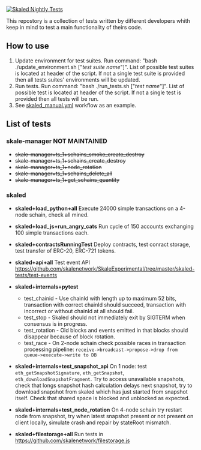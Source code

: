 [![Skaled Nightly Tests](https://github.com/skalenetwork/skale-ci-integration_tests/workflows/Skaled%20Nightly%20Tests/badge.svg)](https://github.com/skalenetwork/skale-ci-integration_tests/actions?query=workflow%3A%22Skaled+Nightly+Tests%22)

This repostory is a collection of tests written by different developers whith keep in mind to test a main functionality of theirs code.

## How to use
1. Update environment for test suites. Run command: "bash ./update_environment.sh ["*test suite name*"]". List of possible test suites is located at header of the script. If not a single test suite is provided then all tests suites' environments will be updated.
2. Run tests. Run command: "bash ./run_tests.sh ["*test name*"]". List of possible test is located at header of the script. If not a single test is provided then all tests will be run.
3. See [skaled_manual.yml](https://github.com/skalenetwork/skale-ci-integration_tests/blob/master/.github/workflows/skaled_manual.yml#L92) workflow as an example.


## List of tests
### skale-manager **NOT MAINTAINED**
 - ~~skale-manager+ts_1+schains_smoke_create_destroy~~
 - ~~skale-manager+ts_1+schains_create_destroy~~
 - ~~skale-manager+ts_1+node_rotation~~
 - ~~skale-manager+ts_1+schains_delete_all~~
 - ~~skale-manager+ts_1+get_schains_quantity~~

### skaled
 - **skaled+load_python+all** Execute 24000 simple transactions on a 4-node schain, check all mined.
 - **skaled+load_js+run_angry_cats** Run cycle of 150 accounts exchanging 100 simple transactions each.
 
 - **skaled+contractsRunningTest** Deploy contracts, test conract storage, test transfer of ERC-20, ERC-721 tokens.
 - **skaled+api+all** Test event API https://github.com/skalenetwork/SkaleExperimental/tree/master/skaled-tests/test-events
 
 - **skaled+internals+pytest**
   - test_chainid - Use chainId with length up to maximum 52 bits, transaction with correct chainId should succeed, transaction with incorrect or without chainId at all should fail.
   - test_stop - Skaled should not immediately exit by SIGTERM when consensus is in progress.
   - test_rotation - Old blocks and events emitted in that blocks should disappear because of block rotation.
   - test_race - On 2-node schain check possible races in transaction processing pipeline: `receive->broadcast->propose->drop from queue->execute->write to DB`
 - **skaled+internals+test_snapshot_api** On 1 node: test `eth_getSnapshotSignature`, `eth_getSnapshot`, `eth_downloadSnapshotFragment`. Try to access unavailable snapshots, check that longs snapshot hash calculation delays next snapshot, try to download snapshot from skaled which has just started from snapshot itself. Check that shared space is blocked and unblocked as expected.
 - **skaled+internals+test_node_rotation** On 4-node schain try restart node from snapshot, try when latest snapshot present or not present on client locally, simulate crash and repair by stateRoot mismatch.
 
 - **skaled+filestorage+all** Run tests in https://github.com/skalenetwork/filestorage.js
